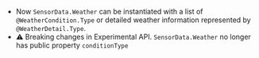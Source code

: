 - Now `SensorData.Weather` can be instantiated with a list of `@WeatherCondition.Type` or detailed weather information represented by `@WeatherDetail.Type`.
- ⚠️ Breaking changes in Experimental API. `SensorData.Weather` no longer has public property `conditionType`
